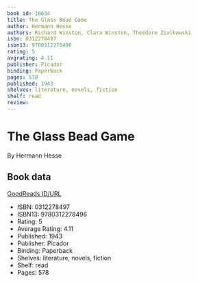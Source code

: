 ```yaml
---
book id: 16634
title: The Glass Bead Game
author: Hermann Hesse
authors: Richard Winston, Clara Winston, Theodore Ziolkowski
isbn: 0312278497
isbn13: 9780312278496
rating: 5
avgrating: 4.11
publisher: Picador
binding: Paperback
pages: 578
published: 1943
shelves: literature, novels, fiction
shelf: read
review: 
---
```


# The Glass Bead Game

By Hermann Hesse

## Book data

[GoodReads ID/URL](https://www.goodreads.com/book/show/16634)

- ISBN: 0312278497
- ISBN13: 9780312278496
- Rating: 5
- Average Rating: 4.11
- Published: 1943
- Publisher: Picador
- Binding: Paperback
- Shelves: literature, novels, fiction
- Shelf: read
- Pages: 578

